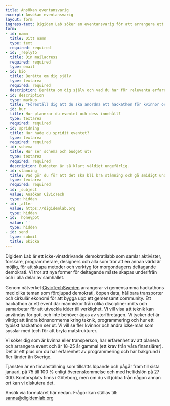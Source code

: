```yaml
---
title: Ansökan eventansvarig
excerpt: Ansökan eventansvarig
layout: form
ingress-text: Digidem Lab söker en eventansvarig för att arrangera ett hackathon för kvinnor och andra icke-män.
form:
- id: namn
  title: Ditt namn
  type: text
  required: required
- id: _replyto
  title: Din mailadress
  required: required
  type: email
- id: bio
  title: Berätta om dig själv
  type: textarea
  required: required
  description: Berätta om dig själv och vad du har för relevanta erfarenheter listade i annonsen. Max 1000 tecken.
- id: description
  type: markup
  title: "Föreställ dig att du ska anordna ett hackathon för kvinnor och transpersoner. Eventet ska vara en heldag i Digidem Labs lokal, du har två månader på dig och du har totalt 5000 kr i budget för mat, fika och marknadsföringsmaterial. Besvara följande frågor med max 1000 tecken per fråga:"
- id: hur
  title: Hur planerar du eventet och dess innehåll?
  type: textarea
  required: required
- id: spridning
  title: Hur hade du spridit eventet?
  type: textarea
  required: required
- id: schema
  title: Hur ser schema och budget ut?
  type: textarea
  required: required
  description: Budgeten är så klart väldigt ungefärlig.
- id: stamning
  title: Vad gör du för att det ska bli bra stämning och gå smidigt under dagen?
  type: textarea
  required: required
- id: _subject
  value: Ansökan CivicTech
  type: hidden
- id: _after
  value: https://digidemlab.org
  type: hidden
- id: _honeypot
  value: ''
  type: hidden
- id: send
  type: submit
  title: Skicka
---
```


Digidem Lab är ett icke-vinstdrivande demokratilabb som samlar aktivister, forskare, programmerare, designers och alla som tror att en annan värld är möjlig, för att skapa metoder och verktyg för morgondagens deltagande demokrati. Vi tror att nya former för deltagande måste skapas underifrån och i alla delar av samhället.

Genom nätverket [CivicTechSweden](https://civictech.se) arrangerar vi gemensamma hackathons med olika teman som fördjupad demokrati, öppen data, hållbara transporter och cirkulär ekonomi för att bygga upp ett gemensamt community. Ett hackathon är ett event där människor från olika discipliner möts och samarbetar för att utveckla idéer till verklighet. Vi vill visa att teknik kan användas för gott och inte behöver ägas av storföretagen. Vi tycker det är viktigt att ändra könsnormerna kring teknik, programmering och hur ett typiskt hackathon ser ut. Vi vill se fler kvinnor och andra icke-män som sysslar med tech för att bryta matstrukturer.

Vi söker dig som är kvinna eller transperson, har erfarenhet av att planera och arrangera event och är 18-25 år gammal (ett krav från våra finansiärer). Det är ett plus om du har erfarenhet av programmering och har bakgrund i fler länder än Sverige.

Tjänsten är en timanställning som tillsätts löpande och pågår fram till sista januari, på 75 till 100 % enligt överenskommelse och med heltidslön på 27 000. Kontorsplats finns i Göteborg, men om du vill jobba från någon annan ort kan vi diskutera det.

Ansök via formuläret här nedan. Frågor kan ställas till: <sanna@digidemlab.org>
